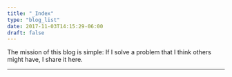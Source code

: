 ```yaml
---
title: "_Index"
type: "blog_list"
date: 2017-11-03T14:15:29-06:00
draft: false
---
```


The mission of this blog is simple: If I solve a problem that I think others might have, I share it here.

---